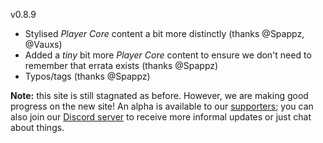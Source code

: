 v0.8.9

- Stylised <i>Player Core</i> content a bit more distinctly (thanks @Spappz, @Vauxs)
- Added a <i>tiny</i> bit more <i>Player Core</i> content to ensure we don't need to remember that errata exists (thanks @Spappz)
- Typos/tags (thanks @Spappz)

<b>Note:</b> this site is still stagnated as before. However, we are making good progress on the new site! An alpha is available to our <a href="https://ko-fi.com/mrvauxs">supporters</a>; you can also join our <a href="https://discord.gg/2hzNxErtVu">Discord server</a> to receive more informal updates or just chat about things.
